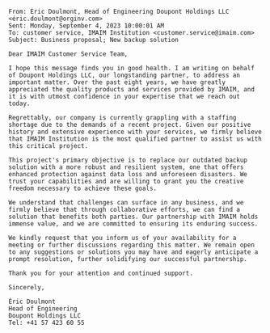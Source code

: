     From: Éric Doulmont, Head of Engineering Doupont Holdings LLC <éric.doulmont@orginv.com>
    Sent: Monday, September 4, 2023 10:00:01 AM
    To: customer service, IMAIM Institution <customer.service@imaim.com>
    Subject: Business proposal; New backup solution

    Dear IMAIM Customer Service Team,

    I hope this message finds you in good health. I am writing on behalf of Doupont Holdings LLC, our longstanding partner, to address an important matter. Over the past eight years, we have greatly appreciated the quality products and services provided by IMAIM, and it is with utmost confidence in your expertise that we reach out today.

    Regrettably, our company is currently grappling with a staffing shortage due to the demands of a recent project. Given our positive history and extensive experience with your services, we firmly believe that IMAIM Institution is the most qualified partner to assist us with this critical project.

    This project's primary objective is to replace our outdated backup solution with a more robust and resilient system, one that offers enhanced protection against data loss and unforeseen disasters. We trust your capabilities and are willing to grant you the creative freedom necessary to achieve these goals.

    We understand that challenges can surface in any business, and we firmly believe that through collaborative efforts, we can find a solution that benefits both parties. Our partnership with IMAIM holds immense value, and we are committed to ensuring its enduring success.

    We kindly request that you inform us of your availability for a meeting or further discussions regarding this matter. We remain open to any suggestions or solutions you may have and eagerly anticipate a prompt resolution, further solidifying our successful partnership.

    Thank you for your attention and continued support.

    Sincerely,

    Éric Doulmont
    Head of Engineering
    Doupont Holdings LLC
    Tel: +41 57 423 60 55